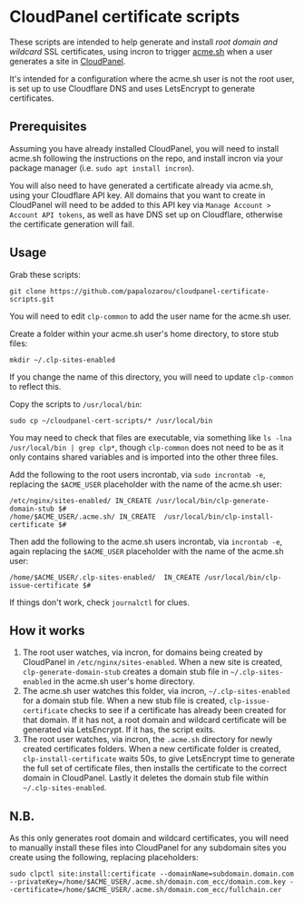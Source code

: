 # CloudPanel certificate scripts

These scripts are intended to help generate and install *root domain and wildcard* SSL certificates, using incron to trigger [acme.sh](https://github.com/acmesh-official/acme.sh/tree/master) when a user generates a site in [CloudPanel](http://cloudpanel.io).

It's intended for a configuration where the acme.sh user is not the root user, is set up to use Cloudflare DNS and uses LetsEncrypt to generate certificates.

## Prerequisites
Assuming you have already installed CloudPanel, you will need to install acme.sh following the instructions on the repo, and install incron via your package manager (i.e. `sudo apt install incron`).

You will also need to have generated a certificate already via acme.sh, using your Cloudflare API key. All domains that you want to create in CloudPanel will need to be added to this API key via `Manage Account > Account API tokens`, as well as have DNS set up on Cloudflare, otherwise the certificate generation will fail.

## Usage

Grab these scripts:

```
git clone https://github.com/papalozarou/cloudpanel-certificate-scripts.git
```

You will need to edit `clp-common` to add the user name for the acme.sh user.

Create a folder within your acme.sh user's home directory, to store stub files:

```
mkdir ~/.clp-sites-enabled
```

If you change the name of this directory, you will need to update `clp-common` to reflect this.

Copy the scripts to `/usr/local/bin`:

```
sudo cp ~/cloudpanel-cert-scripts/* /usr/local/bin
```

You may need to check that files are executable, via something like `ls -lna /usr/local/bin | grep clp*`, though `clp-common` does not need to be as it only contains shared variables and is imported into the other three files.

Add the following to the root users incrontab, via `sudo incrontab -e`, replacing the `$ACME_USER` placeholder with the name of the acme.sh user:

```
/etc/nginx/sites-enabled/ IN_CREATE /usr/local/bin/clp-generate-domain-stub $#
/home/$ACME_USER/.acme.sh/ IN_CREATE  /usr/local/bin/clp-install-certificate $#
```

Then add the following to the acme.sh users incrontab, via `incrontab -e`, again replacing the `$ACME_USER` placeholder with the name of the acme.sh user:

```
/home/$ACME_USER/.clp-sites-enabled/  IN_CREATE /usr/local/bin/clp-issue-certificate $#
```

If things don't work, check `journalctl` for clues.

## How it works

1. The root user watches, via incron, for domains being created by CloudPanel in `/etc/nginx/sites-enabled`. When a new site is created, `clp-generate-domain-stub` creates a domain stub file in `~/.clp-sites-enabled` in the acme.sh user's home directory.
2. The acme.sh user watches this folder, via incron, `~/.clp-sites-enabled` for a domain stub file. When a new stub file is created, `clp-issue-certificate` checks to see if a certificate has already been created for that domain. If it has not, a root domain and wildcard certificate will be generated via LetsEncrypt. If it has, the script exits.
3. The root user watches, via incron, the `.acme.sh` directory for newly created certificates folders. When a new certificate folder is created, `clp-install-certificate` waits 50s, to give LetsEncrypt time to generate the full set of certificate files, then installs the certificate to the correct domain in CloudPanel. Lastly it deletes the domain stub file within `~/.clp-sites-enabled`.

## N.B.

As this only generates root domain and wildcard certificates, you will need to manually install these files into CloudPanel for any subdomain sites you create using the following, replacing placeholders:

```
sudo clpctl site:install:certificate --domainName=subdomain.domain.com --privateKey=/home/$ACME_USER/.acme.sh/domain.com_ecc/domain.com.key --certificate=/home/$ACME_USER/.acme.sh/domain.com_ecc/fullchain.cer
```